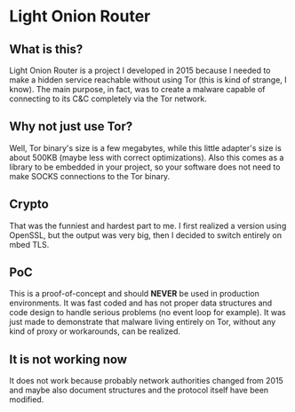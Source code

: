 # Light Onion Router

## What is this?
Light Onion Router is a project I developed in 2015 because I needed to make a
hidden service reachable without using Tor (this is kind of strange, I know).
The main purpose, in fact, was to create a malware capable of connecting to its
C&C completely via the Tor network.

## Why not just use Tor?
Well, Tor binary's size is a few megabytes, while this little adapter's size
is about 500KB (maybe less with correct optimizations).
Also this comes as a library to be embedded in your project, so your software
does not need to make SOCKS connections to the Tor binary.

## Crypto
That was the funniest and hardest part to me. I first realized a version using
OpenSSL, but the output was very big, then I decided to switch entirely on
mbed TLS.

## PoC
This is a proof-of-concept and should **NEVER** be used in production
environments.
It was fast coded and has not proper data structures and code design to
handle serious problems (no event loop for example).
It was just made to demonstrate that malware living entirely on Tor, without
any kind of proxy or workarounds, can be realized.

## It is not working now
It does not work because probably network authorities changed from 2015
and maybe also document structures and the protocol itself have been modified.
